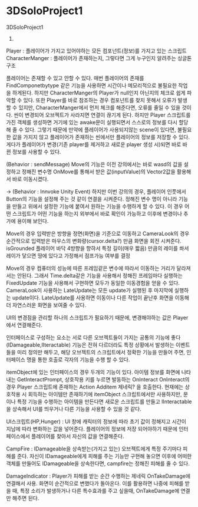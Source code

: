 # 3DSoloProject1
 3DSoloProject1

1.
Player : 플레이어가 가지고 있어야하는 모든 컴포넌트(정보)를 가지고 있는 스크립트
CharacterManger : 플레이어가 존재하는지, 그렇다면 그게 누구인지 알려주는 싱글톤 구조

플레이어는 존재할 수 있고 안할 수 있다. 
매번 플레이어의 존재를 FindComponetbytype 같은 기능을 사용하면 시간이나 메모리적으로 불필요한 작업을 하게된다.
하지만 CharacterManger의 Player가 null인지 아닌지의 체크로 쉽게 파악할 수 있다.
또한 Player를 바로 참조하는 경우 컴포넌트를 찾지 못해서 오류가 발생 할 수 있지만, CharacterManger에서 먼저 체크를 해준다면, 오류를 줄일 수 있을 것이다.
씬이 변경되어 오브젝트가 사라지면 연결이 끊기게 된다. 
하지만 Player 스크립트를 가진 객체를 생성하면 거기에 있는 awake문이 실행되면서 스스로의 정보를 다시 할당해 줄 수 있다.
그렇기 때문에 만약에 플레이어가 사용되지않는 scene이 있다면, 불필요한 값을 가지지 않고 플레이어가 존재하는 씬에서만 플레이어의 정보를 저장할 수 있다.
게다가 플레이어가 변경(기존 player를 제거하고 새로운 player 생성 시)되면 바로 바뀐 정보를 사용할 수 있다.

(Behavior : sendMessage)
Move의 기능은 이전 강의에서는 바로 wasd의 값을 설정하고 정해진 변수명 OnMove를 통해서 받은 값(inputValue)의 Vector2값을 활용해서 바로 이동시켰다.

 -> (Behavior : Innvoke Unity Event)
하지만 이번 강의의 경우, 플레이어 인풋에서 Button의 기능을 설정해 주는 것 같이 연결을 시켜준다.
정해진 변수 명이 아니라 기능을 만들고 위에서 설정한 기능에 붙여서 원하는 기능을 수행하게 할 수 있다.
이 경우 어떤 스크립트가 어떤 기능을 하는지 외부에서 바로 확인이 가능하고 이후에 변경이나 추가에 용이해 보인다.

Move의 경우 입력받은 방향을 정면(화면)을 기준으로 이동하고
CameraLook의 경우 순간적으로 입력받은 마우스의 변화량(cursor.delta?) 만큼 화면을 회전 시켜준다.
isGrounded 플레이어 바닥 4방향을 향햐서 특정 길이(매우 짧음) 만큼의 레이를 쏴서 레이가 닿으면 땅에 있다고 가정해서 점프가능 여부를 결정

Move의 경우 컴퓨터의 성능에 따른 프레임같은 변수에 따라서 이동하는 거리가 달라져서는 안된다. 그래서 Time.delta같은 기능을 사용해서 정해진 프레임마다 실행하는 FixedUpdate 기능을 사용해서 구현하면
모두가 동일한 이동경험을 얻을 수 있다.
CameraLook이 사용하는 LateUpdate는 모든 update가 실행된 후 마지막에 실행하는 update이다. 
LateUpdate를 사용하면 이동이나 다른 작업이 끝난후 화면을 이동해 더 자연스러운 화면을 보여줄 수 있다.

UI의 변경점을 관리할 하나의 스크립트가 필요하기 때문에, 
변경해야하는 값은 Player에서 연결해준다.

인터페이스로 구성하는 요소는 서로 다른 오브젝트들이 가지는 공통의 기능에 좋다(IDamageable,IIteractable)
기능은 전혀 다르더라도 특정 상황에서 발생하는 이벤트들을 미리 정의만 해두고,
해당 오브젝트의 스크립트에서 정확한 기능을 만들어 주면, 인터페이스 명을 통한 호출로 각자의 기능을 수행 할 수 있다.

itemObject에 있는 인터페이스의 경우 두개의 기능이 있다.
아이템 정보를 화면에 나타내는 GetInteractPrompt, 상호작용 키를 누르면 발동하는 OnInteract
OnInteract의 경우 Player 스크립트에 존재하는 Action Additem 제네릭? 을 호출한다. 
현재에는 상호작용 시 회득하는 아이템만 존재하기에 itemObject 스크립트에서만 사용하지만, 
문이나 특정 기능을 수행하는 아이템을 만든다면 새로운 스크립트를 만들고 IInteractable을 상속해서 UI를 띄우거나 다른 기능을 사용할 수 있을 것 같다.

UI스크립트(HP,Hunger) : UI 창에 캐릭터의 정보에 따라 초기 값이 정해지고 시간이 지남에 따라 변화하는 값을 넣어준다.
플레이어의 정보에 저장 되어야하기 때문에 인터페이스에서 플레이어를 찾아서 자신의 값을 연결해준다.

CampFire : IDamageable을 상속받는(가지고 있는) 오브젝트에게 특정 주기마다 피해를 준다. 자신이 IDamageable에게 피해를 주는 기능만 구현해 놓으면
이후에 어떠한 객체를 만들어도 IDamageable을 상속한다면, campfire는 정해진 피해를 줄 수 있다.

DamageIndicator : Player가 피해를 받는 순간 수행하는 제네릭 OnTakeDamage에 연결해서 사용. 화면이 순간적으로 변했다가 돌아온다.
이를 활용하면 나중에 피해를 받을 때, 특정 소리가 발생하거나 다른 특수효과를 주고 싶을때, OnTakeDamage에 연결만 해주면 된다. 
